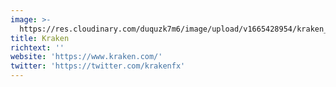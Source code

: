 ```yaml
---
image: >-
  https://res.cloudinary.com/duquzk7m6/image/upload/v1665428954/kraken_k7saog.png
title: Kraken
richtext: ''
website: 'https://www.kraken.com/'
twitter: 'https://twitter.com/krakenfx'
---
```


